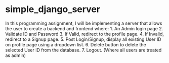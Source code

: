 # simple_django_server
In this programming assignment, I will be implementing a server that allows the user to create a backend and frontend where:  1.  An Admin login page 2.  Validate ID and Password 3.  If Valid, redirect to the profile page. 4.  If Invalid, redirect to a Signup page. 5.  Post Login/Signup, display all existing User ID on profile page using a dropdown list. 6.  Delete button to delete the selected User ID from the database. 7.  Logout. (Where all users are treated as admin)
